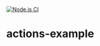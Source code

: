 [![Node.js CI](https://github.com/hoonn9/actions-example/actions/workflows/ci.yml/badge.svg)](https://github.com/hoonn9/actions-example/actions/workflows/ci.yml)

# actions-example
